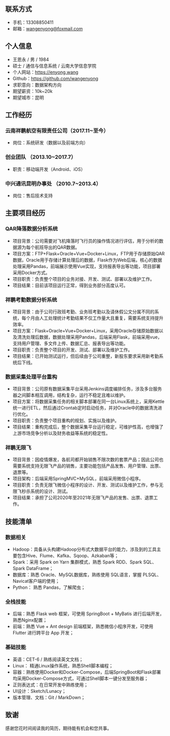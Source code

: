## 联系方式
* 手机：13308850411
* 邮箱：wangenyong@foxmail.com

## 个人信息
* 王恩永 / 男 / 1984
* 硕士 / 通信与信息系统 / 云南大学信息学院
* 个人网站：https://enyong.wang
* Github：https://github.com/wangenyong
* 求职意向：数据架构方向
* 期望薪资：10k~20k
* 期望城市：昆明

## 工作经历
### 云南祥鹏航空有限责任公司（2017.11~至今）
* 岗位：系统研发（数据以及前端方向）

### 创业团队 （2013.10~2017.7）
* 职责：移动端开发（Android、iOS）

### 中兴通讯昆明办事处  （2010.7~2013.4）
* 岗位：售后技术支持

## 主要项目经历
### QAR降落数据分析系统
* 项目背景：公司需要对飞机降落时飞行员的操作情况进行评估，用于分析的数据源为每个航班导出的QAR数据。
* 项目方案：FTP+Flask+Oracle+Vue+Docker+Linux，FTP用于存储原始QAR数据，Oracle用于存储计算处理后的数据，Flask作为Web后端，核心的数据处理采用Pandas，前端展示使用Vue实现，支持报表导出等功能，项目部署采用Docker方式。
* 项目职责：负责整个项目的业务对接、开发、测试、部署以及维护工作。
* 项目结果：目前该项目运行正常，得到业务部分高度认可。

### 祥鹏考勤数据分析系统
* 项目背景：由于公司行政班考勤、业务班考勤以及请休假公文分属不同的系统，每个月由人工处理统计考勤结果不仅工作量大且重复，需要系统支持提升效率。
* 项目方案：Flask+Oracle+Vue+Docker+Linux，采用Oracle存储原始数据以及清洗处理后数据，数据处理采用Pandas，后端采用Flask，前端采用vue，支持用户管理、多文件上传、数据汇总、报表导出等功能。
* 项目职责：负责整个项目的开发、测试、部署以及维护工作。
* 项目结果：已开始测试运行，但后续由于公司重整，新股东要求采用新考勤系统后下线。

### 数据采集处理平台重构
* 项目背景：公司原有数据采集平台采用Jenkins调度编排任务，涉及多台服务器之间脚本相互调用，结构复杂，运行不稳定且难以维护。
* 项目方案：将数据采集任务的相关脚本部署在同一台Linux系统上，采用Kettle统一进行ETL，然后通过Crontab定时启动任务，并对Oracle中的数据清洗进行优化。
* 项目职责：负责整个项目重构的规划、实施以及维护。
* 项目结果：重构完成后，整个数据采集平台运行稳定，可维护性高，也增强了上游市场竞争分析以及财务收益等系统的稳定性。

### 祥鹏无限飞
* 项目背景：因疫情爆发，各航司都开始销售不限次数的套票产品；因此公司也需要系统支持无限飞产品的销售，主要功能包括产品发售、用户管理、出票、退票等。
* 项目架构：后端采用SpringMVC+MySQL，前端采用微信小程序。
* 项目职责：负责无限飞微信小程序的设计、开发、测试以及维护工作，参与无限飞秒杀系统的设计、测试。
* 项目结果：承担了公司2020年至2021年无限飞产品的发售、出票、退票工作。

## 技能清单

### 数据相关

* Hadoop：具备从头构建Hadoop分布式大数据平台的能力，涉及到的工具主要包含Hive、Flume、Kafka、Sqoop、Azkaban等；
* Spark：采用 Spark on Yarn 集群模式，熟悉 Spark RDD、Spark SQL、Spark DataFrame；
* 数据库：熟悉 Oracle、MySQL数据库，熟练使用 SQL语言，掌握 PLSQL、Navicat客户端的使用；
* Python： 熟悉 Pandas，了解爬虫；

### 全栈技能

* 后端：熟悉 Flask web 框架，可使用 SpringBoot + MyBatis 进行后端开发，熟悉Nginx配置；
* 前端：熟悉 Vue + Ant design 前端框架，熟悉微信小程序开发，可使用 Flutter 进行跨平台 App 开发；

### 基础技能 

* 英语：CET-6 / 熟练阅读英文文档；
* Linux： 精通Linux操作系统，熟悉Shell脚本编程；
* 容器：熟练使用Docker和Docker-Compose，后端SpringBoot和Flask部署均采用Docker-Compose方式，可通过Shell脚本一键分发至服务器；
* 正则表达式：在日常开发中熟练使用；
* UI设计：Sketch/Lunacy；
* 版本管理、文档：Git / MarkDown；

## 致谢

感谢您花时间阅读我的简历，期待能有机会和您共事。







